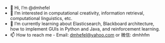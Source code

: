 - 👋 Hi, I’m @dmhefel
- 👀 I’m interested in computational creativity, information retrieval, computational linguistics, etc.
- 🌱 I’m currently learning about Elasticsearch, Blackboard architecture, how to implement GUIs in Python and Java, and reinforcement learning. 
- 📫 How to reach me -  Email: dmhefel@yahoo.com or 微信: dmhhfm 

<!---
dmhefel/dmhefel is a ✨ special ✨ repository because its `README.md` (this file) appears on your GitHub profile.
You can click the Preview link to take a look at your changes.
--->
